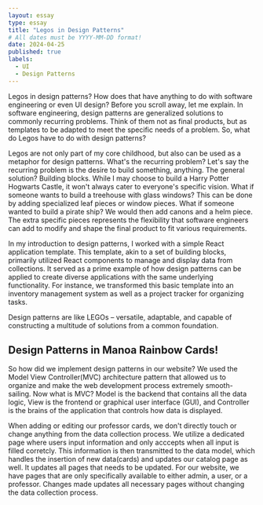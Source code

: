 ```yaml
---
layout: essay
type: essay
title: "Legos in Design Patterns"
# All dates must be YYYY-MM-DD format!
date: 2024-04-25
published: true
labels:
  - UI
  - Design Patterns
---
```


Legos in design patterns? How does that have anything to do with software engineering or even UI design? Before you scroll away, let me explain. In software engineering, design patterns are generalized solutions to commonly recurring problems. Think of them not as final products, but as templates to be adapted to meet the specific needs of a problem. So, what do Legos have to do with design patterns?

Legos are not only part of my core childhood, but also can be used as a metaphor for design patterns. What's the recurring problem? Let's say the recurring problem is the desire to build something, anything. The general solution? Building blocks. While I may choose to build a Harry Potter Hogwarts Castle, it won't always cater to everyone's specific vision. What if someone wants to build a treehouse with glass windows? This can be done by adding specialized leaf pieces or window pieces. What if someone wanted to build a pirate ship? We would then add canons and a helm piece. The extra specific pieces represents the flexibility that software engineers can add to modify and shape the final product to fit various requirements.

In my introduction to design patterns, I worked with a simple React application template. This template, akin to a set of building blocks, primarily utilized React components to manage and display data from collections. It served as a prime example of how design patterns can be applied to create diverse applications with the same underlying functionality. For instance, we transformed this basic template into an inventory management system as well as a project tracker for organizing tasks.

Design patterns are like LEGOs – versatile, adaptable, and capable of constructing a multitude of solutions from a common foundation.

## Design Patterns in Manoa Rainbow Cards!

So how did we implement design patterns in our website? We used the Model View Controller(MVC) architecture pattern that allowed us to organize and make the web development process extremely smooth-sailing. Now what is MVC? Model is the backend that contains all the data logic, View is the frontend or graphical user interface (GUI), and Controller is the brains of the application that controls how data is displayed. 

When adding or editing our professor cards, we don't directly touch or change anything from the data collection process. We utilize a dedicated page where users input information and only acccepts when all input is filled corretcly. This information is then transmitted to the data model, which handles the insertion of new data(cards) and updates our catalog page as well. It updates all pages that needs to be updated. For our website, we have pages that are only specifically available to either admin, a user, or a professor. Changes made updates all necessary pages without changing the data collection process.
